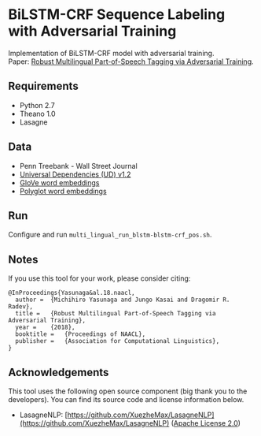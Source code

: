 # BiLSTM-CRF Sequence Labeling with Adversarial Training

Implementation of BiLSTM-CRF model with adversarial training.   
Paper: [Robust Multilingual Part-of-Speech Tagging via Adversarial Training](http://arxiv.org/abs/1711.04903).

## Requirements

* Python 2.7
* Theano 1.0
* Lasagne

## Data

* Penn Treebank - Wall Street Journal
* [Universal Dependencies (UD) v1.2](http://universaldependencies.org/)
* [GloVe word embeddings](https://nlp.stanford.edu/projects/glove/)
* [Polyglot word embeddings](https://sites.google.com/site/rmyeid/projects/polyglot)

## Run

Configure and run ``multi_lingual_run_blstm-blstm-crf_pos.sh``.

## Notes

If you use this tool for your work, please consider citing:
```
@InProceedings{Yasunaga&al.18.naacl,
  author =  {Michihiro Yasunaga and Jungo Kasai and Dragomir R. Radev},
  title =   {Robust Multilingual Part-of-Speech Tagging via Adversarial Training},
  year =    {2018},  
  booktitle =   {Proceedings of NAACL},  
  publisher =   {Association for Computational Linguistics},
}
```


## Acknowledgements

This tool uses the following open source component (big thank you to the developers). You can find its source code and license information below.
* LasagneNLP: [https://github.com/XuezheMax/LasagneNLP](https://github.com/XuezheMax/LasagneNLP)
    ([Apache License 2.0](https://github.com/XuezheMax/LasagneNLP/blob/master/LICENSE))
